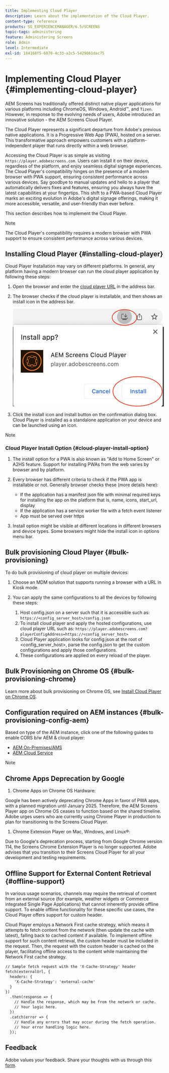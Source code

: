 ```yaml
---
title: Implementing Cloud Player
description: Learn about the implementation of the Cloud Player.
content-type: reference
products: SG_EXPERIENCEMANAGER/6.5/SCREENS
topic-tags: administering
feature: Administering Screens
role: Admin
level: Intermediate
exl-id: 184168f5-6070-4c33-a2c5-5429061dac75
---
```

# Implementing Cloud Player  {#implementing-cloud-player}

AEM Screens has traditionally offered distinct native player applications for various platforms including ChromeOS, Windows, Android&trade;, and `Tizen`. However, in response to the evolving needs of users, Adobe introduced an innovative solution - the AEM Screens Cloud Player.

The Cloud Player represents a significant departure from Adobe's previous native applications. It is a Progressive Web App (PWA), hosted on a server. This transformative approach empowers customers with a platform-independent player that runs directly within a web browser.

Accessing the Cloud Player is as simple as visiting `https://player.adobescreens.com`. Users can install it on their device, regardless of the platform, and enjoy seamless digital signage experiences. The Cloud Player's compatibility hinges on the presence of a modern browser with PWA support, ensuring consistent performance across various devices. Say goodbye to manual updates and hello to a player that automatically delivers fixes and features, ensuring you always have the latest capabilities at your fingertips. This shift to a PWA-based Cloud Player marks an exciting evolution in Adobe's digital signage offerings, making it more accessible, versatile, and user-friendly than ever before.

This section describes how to implement the Cloud Player.

>[!NOTE]
>
>The Cloud Player's compatibility requires a modern browser with PWA support to ensure consistent performance across various devices.

## Installing Cloud Player {#installing-cloud-player}

Cloud Player Installation may vary on different platforms. In general, any platform having a modern browser can run the cloud player application by following these steps:

1. Open the browser and enter the [cloud player URL](https://player.adobescreens.com/content/dam/universal-player/firmware.html) in the address bar.
1. The browser checks if the cloud player is installable, and then shows an install icon in the address bar.

    ![image](/help/user-guide/assets/cloud-player-install.png)

1. Click the install icon and install button on the confirmation dialog box. Cloud Player is installed as a standalone application on your device and can be launched using an icon.

>[!NOTE]
>
>### Cloud Player Install Option {#cloud-player-install-option}
>
>1. The install option for a PWA is also known as "Add to Home Screen" or A2HS feature. Support for installing PWAs from the web varies by browser and by platform. 
>1. Every browser has different criteria to check if the PWA app is installable or not. Generally browser checks these (more details here): 
>
>    * If the application has a manifest json file with minimal required keys for installing the app on the platform that is, name, icons, start_url, display
>    * If the application has a service worker file with a fetch event listener
>    * App must be served over https
>
>1. Install option might be visible at different locations in different browsers and device types. Some browsers might hide the install icon in options menu bar.

## Bulk provisioning Cloud Player {#bulk-provisioning}

To do bulk provisioning of cloud player on multiple devices:

1. Choose an MDM solution that supports running a browser with a URL in Kiosk mode.
1. You can apply the same configurations to all the devices by following these steps:

    1. Host config.json on a server such that it is accessible such as: `https://<config_server_host>/config.json`
    1. To install cloud player and apply the hosted configurations, use cloud player URL such as: `https://player.adobescreens.com?playerConfigAddress=https://<config_server_host>`
    1. Cloud Player application looks for config.json at the root of <config_server_host>, parse the config.json to get the custom configurations and apply those configurations.
    1. These configurations are applied on every reload of the player.

## Bulk Provisioning on Chrome OS {#bulk-provisioning-chrome}

Learn more about bulk provisioning on Chrome OS, see [Install Cloud Player on Chrome OS](https://www.adobe.com/go/aem_screens_cloud_player_en).

## Configuration required on AEM instances {#bulk-provisioning-config-aem}

Based on type of the AEM instance, click one of the following guides to enable CORS b/w AEM  & cloud player: 
* [AEM On-Premises/AMS](https://www.adobe.com/go/aem_screens_cors_ams_en)
* [AEM Cloud Service](https://www.adobe.com/go/aem_screens_cors_aemaacs_en)

>[!NOTE]
>
>## Chrome Apps Deprecation by Google
>
>1. Chrome Apps on Chrome OS Hardware:
>
>   Google has been actively deprecating Chrome Apps in favor of PWA apps, with a planned migration until January 2025. Therefore, the AEM Screens Player app on Chrome OS ceases to function based on the shared timeline. Adobe urges users who are currently using Chrome Player in production to plan for transitioning to the Screens Cloud Player.
>
>1. Chrome Extension Player on Mac, Windows, and Linux&reg;:
>
>   Due to Google's deprecation process, starting from Google Chrome version 114, the Screens Chrome Extension Player is no longer supported. Adobe advises that you transition to their Screens Cloud Player for all your development and testing requirements.

## Offline Support for External Content Retrieval {#offline-support}

In various usage scenarios, channels may require the retrieval of content from an external source (for example, weather widgets or Commerce integrated Single Page Applications) that cannot inherently provide offline support. To enable offline functionality for these specific use cases, the Cloud Player offers support for custom header.

Cloud Player employs a Network First cache strategy, which means it attempts to fetch content from the network (then update the cache with latest), falling back to cached content if available. To implement offline support for such content retrieval, the custom header must be included in the request. Then, the request with the custom header is cached on the player, facilitating offline access to the content while maintaining the Network First cache strategy.

```
// Sample fetch request with the 'X-Cache-Strategy' header
fetch(externalUrl, {
  headers: {
    'X-Cache-Strategy': 'external-cache'
  }
})
  .then(response => {
    // Handle the response, which may be from the network or cache.
    // Your logic here.
  })
  .catch(error => {
    // Handle any errors that may occur during the fetch operation.
    // Your error handling logic here.
  }); 
```

## Feedback

Adobe values your feedback. Share your thoughts with us through this [form](https://forms.office.com/pages/responsepage.aspx?id=Wht7-jR7h0OUrtLBeN7O4TFE0b_GjstOj6I1uGs9vLpURVdWWklQQTZZRTFVNEhRVlBWWldMWlJXOC4u).
